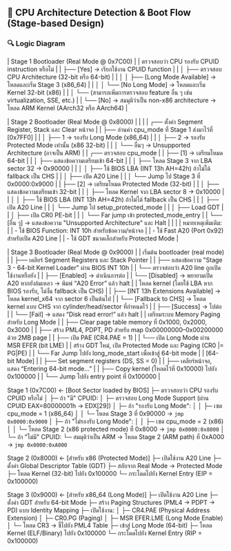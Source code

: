## 🧠 CPU Architecture Detection & Boot Flow (Stage-based Design)

### 🔍 Logic Diagram

|  Stage 1 Bootloader (Real Mode @ 0x7C00)                                               |
| ตรวจสอบว่า CPU รองรับ CPUID instruction หรือไม่                                            |
| ├── [Yes] → เรียกใช้งาน CPUID function                                                   |
| │     ├── ตรวจสอบ CPU Architecture (32-bit หรือ 64-bit)                                 |
| │     │     ├── [Long Mode Available] → โหลดและเริ่ม Stage 3 (x86_64)                    |
| │     │     └── [No Long Mode]        → โหลดและเริ่ม Kernel 32-bit (x86)                 |
| │     └── (สามารถเพิ่มการตรวจสอบ feature อื่น ๆ เช่น virtualization, SSE, etc.)             |
| └── [No] → สมมุติว่าเป็น non-x86 architecture → โหลด ARM Kernel (AArch32 หรือ AArch64)      |

|  Stage 2 Bootloader (Real Mode @ 0x8000)                                         |
|                                                                                  |
|  ┌── ตั้งค่า Segment Register, Stack และ Clear หน้าจอ                                |
|  ├── อ่านค่า cpu_mode ที่ Stage 1 ส่งมาไว้ที่ [0x7FF0]                                   |
|  │     ├── 1 → รองรับ Long Mode (x86_64)                                          |
|  │     ├── 2 → รองรับ Protected Mode เท่านั้น (x86 32-bit)                           |
|  │     └── อื่นๆ → Unsupported Architecture (อาจเป็น ARM)                           |
|  ┌── ตรวจสอบ cpu_mode                                                            |
|  ├── [1] → เตรียมโหมด 64-bit                                                      |
|  │     ├── แสดงข้อความเตรียมเข้า 64-bit                                             |
|  │     ├── โหลด Stage 3 จาก LBA sector 32 → 0x90000                              |
|  │     │     ├── ใช้ BIOS LBA (INT 13h AH=42h) ถ้าไม่ได้ fallback เป็น CHS            |
|  │     ├── เปิด A20 Line                                                          |
|  │     └── Jump ไป Stage 3 ที่ 0x0000:0x9000                                       |
|  ├── [2] → เตรียมโหมด Protected Mode (32-bit)                                     |
|  │     ├── แสดงข้อความเตรียมเข้า 32-bit                                             |
|  │     ├── โหลด Kernel จาก LBA sector 8 → 0x10000                                |
|  │     │     ├── ใช้ BIOS LBA (INT 13h AH=42h) ถ้าไม่ได้ fallback เป็น CHS            |
|  │     ├── เปิด A20 Line                                                          |
|  │     └── Jump ไป setup_protected_mode                                          |
|  │            ├── Load GDT                                                       |
|  │            ├── เปิด CR0 PE-bit                                                 |
|  │            └── Far jump เข้า protected_mode_entry                              |
|  └── [อื่น ๆ] → แสดงข้อความ "Unsupported Architecture" และ Halt                     |
|                                                                                  |
|  หมายเหตุเพิ่มเติม:                                                                  |
|    - ใช้ BIOS Function: INT 10h สำหรับข้อความ/หน้าจอ                                 |
|    - ใช้ Fast A20 (Port 0x92) สำหรับเปิด A20 Line                                   |
|    - ใช้ GDT ขนาดเล็กสำหรับ Protected Mode                                          |

|  Stage 3 Bootloader (Real Mode @ 0x9000)                                                                        |
|  เริ่มต้น bootloader (real mode)                                                                                   |
|  ├── เคลียร์ Segment Registers และ Stack Pointer                                                                  |
|  ├── แสดงข้อความ "Stage 3 - 64-bit Kernel Loader" ผ่าน BIOS INT 10h                                               |
|  └── ตรวจสอบว่า A20 line ถูกเปิดใช้งานหรือยัง                                                                         |
|        ├── [Enabled] → ดำเนินการต่อ                                                                               |
|        └── [Disabled] → พยายามเปิด A20 หากยังล้มเหลว → พิมพ์ “A20 Error” แล้ว halt                                    |
|  โหลด kernel (โดยใช้ LBA หาก BIOS รองรับ, ไม่งั้น fallback เป็น CHS)                                                  |
|  ├── [INT 13h Extensions Available] → โหลด kernel_x64 จาก sector 6 เป็นต้นไป                                      |
|  └── [Fallback to CHS] → โหลด kernel แบบ CHS จาก cylinder/head/sector ที่กำหนดไว้                                  |
|        ├── [Success] → ไปต่อ                                                                                     |
|        └── [Fail] → แสดง “Disk read error!” แล้ว halt                                                            |
|  เตรียมระบบ Memory Paging สำหรับ Long Mode                                                                        |
|  ├── Clear page table memory ที่ 0x1000, 0x2000, 0x3000                                                           |
|  ├── สร้าง PML4, PDPT, PD สำหรับ map 0x00000000–0x00200000 ด้วย 2MB page                                           |
|  ├── เปิด PAE (CR4.PAE = 1)                                                                                      |
|  └── เปิด Long Mode ผ่าน MSR EFER (bit LME)                                                                       |
|  สร้าง GDT ใหม่, เปิด Protected Mode และ Paging (CR0 |= PG|PE)                                                     |
|  └── Far Jump ไปยัง long_mode_start เพื่อเข้าสู่ 64-bit mode                                                          |
|  [64-bit Mode]                                                                                                  |
|  ├── Set segment registers (DS, SS = 0)                                                                         |
|  ├── เคลียร์หน้าจอ, แสดง “Entering 64-bit mode...”                                                                 |
|  ├── Copy kernel (โหลดไว้ที่ 0x10000) ไปยัง 0x100000                                                                |
|  └── Jump ไปยัง entry point ที่ 0x100000                                                                           |

Stage 1 (0x7C00)  ← [Boot Sector loaded by BIOS]
├─ ตรวจสอบว่า CPU รองรับ CPUID หรือไม่
│
├─ ถ้า "มี" CPUID:
│   ├─ ตรวจสอบ Long Mode Support (ผ่าน CPUID EAX=80000001h → EDX[29])
│   ├─ ถ้า "รองรับ Long Mode":
│   │   ├─ เซต cpu_mode = 1 (x86_64)
│   │   └─ โหลด Stage 3 ที่ 0x90000 → `jmp 0x0000:0x9000`
│   ├─ ถ้า "ไม่รองรับ Long Mode":
│   │   ├─ เซต cpu_mode = 2 (x86)
│   │   └─ โหลด Stage 2 (x86 protected mode) ที่ 0x8000 → `jmp 0x0000:0x8000`
│
└─ ถ้า "ไม่มี" CPUID:
    └─ สมมุติว่าเป็น ARM → โหลด Stage 2 (ARM path) ที่ 0xA000 → `jmp 0x0000:0xA000`

Stage 2 (0x8000)  ← [สำหรับ x86 (Protected Mode)]
├─ เปิดใช้งาน A20 Line
├─ ตั้งค่า Global Descriptor Table (GDT)
├─ สลับจาก Real Mode → Protected Mode
├─ โหลด Kernel (32-bit) ไปยัง 0x100000
└─ กระโดดไปยัง Kernel Entry (EIP = 0x100000)

Stage 3 (0x9000)  ← [สำหรับ x86_64 (Long Mode)]
├─ เปิดใช้งาน A20 Line
├─ ตั้งค่า GDT สำหรับ 64-bit Mode
├─ สร้าง Paging Structures (PML4 → PDPT → PD) แบบ Identity Mapping
├─ เปิดใช้งาน:
│   ├─ CR4.PAE (Physical Address Extension)
│   ├─ CR0.PG (Paging)
│   ├─ MSR EFER.LME (Long Mode Enable)
│   └─ โหลด CR3 → ชี้ไปยัง PML4 Table
├─ เข้าสู่ Long Mode (64-bit)
├─ โหลด Kernel (ELF/Binary) ไปยัง 0x100000
└─ กระโดดไปยัง Kernel Entry (RIP = 0x100000)

